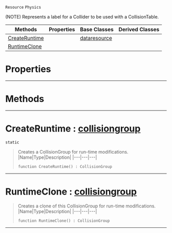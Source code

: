  `Resource` `Physics`



(NOTE) Represents a label for a Collider to be used with a CollisionTable.

|Methods|Properties|Base Classes|Derived Classes|
|---|---|---|---|
|[ CreateRuntime](https://github.com/zeroengineteam/ZeroDocs/blob/master/code_reference/class_reference/collisiongroup.markdown#createruntime-zero-engin)| |[dataresource](https://github.com/zeroengineteam/ZeroDocs/blob/master/code_reference/class_reference/dataresource.markdown)| |
|[ RuntimeClone](https://github.com/zeroengineteam/ZeroDocs/blob/master/code_reference/class_reference/collisiongroup.markdown#runtimeclone-zero-engine)| | | |


 #  Properties


---  
 #  Methods


---  
 #  CreateRuntime : [collisiongroup](https://github.com/zeroengineteam/ZeroDocs/blob/master/code_reference/class_reference/collisiongroup.markdown)

 `static`

> Creates a CollisionGroup for run-time modifications.
> |Name|Type|Description|
> |---|---|---|
> ``` lang=cpp, name=Zilch
> function CreateRuntime() : CollisionGroup
> ``` 


---  
 #  RuntimeClone : [collisiongroup](https://github.com/zeroengineteam/ZeroDocs/blob/master/code_reference/class_reference/collisiongroup.markdown)

> Creates a clone of this CollisionGroup for run-time modifications.
> |Name|Type|Description|
> |---|---|---|
> ``` lang=cpp, name=Zilch
> function RuntimeClone() : CollisionGroup
> ``` 


---  
 

 